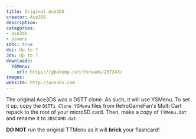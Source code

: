 ```yaml
---
title: Original Ace3DS
creator: Ace3DS
description:
categories:
- ace3ds
- ysmenu
sdhc: true
dsi: Up to ?
3ds: Up to ?
downloads:
  YSMenu:
    url: https://gbatemp.net/threads/267243/
images:
website: http://ace3ds.com
---
```


The original Ace3DS was a DSTT clone. As such, it will use YSMenu. To set it up, copy the `DSTTi Clone YSMenu` files from RetroGameFan's Multi Cart repack to the root of your microSD card. Then, make a copy of `TTMenu.dat` and rename it to `3DSCARD.dat`.

**DO NOT** run the original TTMenu as it will **brick** your flashcard!